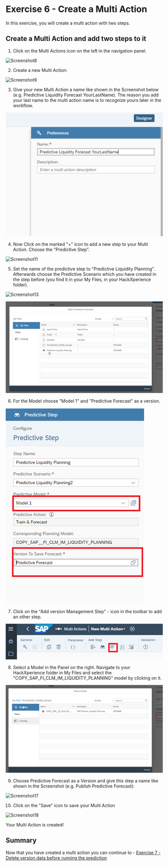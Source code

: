 
# Exercise 6 - Create a Multi Action
In this exercise, you will create a multi action with two steps.

## Create a Multi Action and add two steps to it

1. Click on the Multi Actions icon on the left in the navigation panel.

![Screenshot8](https://github.com/SAP-samples/teched2022-DA280/blob/main/exercises/6_Create_A_Multi_Action/images/Screenshot8.PNG)

2. Create a new Multi Action:

![Screenshot9](https://github.com/SAP-samples/teched2022-DA280/blob/main/exercises/6_Create_A_Multi_Action/images/Screenshot9.PNG)

3. Give your new Multi Action a name like shown in the Screenshot below (e.g. Predictive Liquidity Forecast YourLastName). The reason you add your last name to the multi action name is to recognize yours later in the workflow. 

![Screenshot10](/exercises/6_Create_A_Multi_Action/images/6_LastName.png)

4. Now Click on the marked "+" icon to add a new step to your Multi Action. Choose the "Predictive Step".

![Screenshot11](https://github.com/SAP-samples/teched2022-DA280/blob/main/exercises/6_Create_A_Multi_Action/images/Screenshot11.PNG)

5. Set the name of the predictive step to "Predictive Liquidity Planning". Afterwards choose the Predictive Scenario which you have created in the step before (you find it in your My Files, in your HackXperience folder).

![Screenshot13](https://github.com/SAP-samples/teched2022-DA280/blob/main/exercises/6_Create_A_Multi_Action/images/Screenshot12.PNG)

![Screenshot12](/exercises/6_Create_A_Multi_Action/images/6_ModelSelection.png)

6. For the Model choose "Model 1" and "Predictive Forecast" as a version.

![Screenshot14](/exercises/6_Create_A_Multi_Action/images/Screenshot14.PNG)

7. Click on the "Add version Management Step" - icon in the toolbar to add an other step.

![Screenshot15](/exercises/6_Create_A_Multi_Action/images/Screenshot15.PNG)

8. Select a Model in the Panel on the right. Navigate to your HackXperience folder in My Files and select the "COPY_SAP_FI_CLM_IM_LIQUIDITY_PLANNING" model by clicking on it.

![Screenshot16](/exercises/6_Create_A_Multi_Action/images/6_1_ModelSelection.png)

9. Choose Predictive Forecast as a Version and give this step a name like shown in the Screenshot (e.g. Publish Predictive Forecast):

![Screenshot17](https://github.com/SAP-samples/teched2022-DA280/blob/main/exercises/6_Create_A_Multi_Action/images/Screenshot17.PNG)

10. Click on the "Save" icon to save your Multi Action

![Screenshot18](https://github.com/SAP-samples/teched2022-DA280/blob/main/exercises/6_Create_A_Multi_Action/images/Screenshot18.PNG)


Your Multi Action is created!




## Summary

Now that you have created a multi action you can continue to - [Exercise 7 - Delete version data before running the prediction](../7_Delete_Version_Data/README.md)
